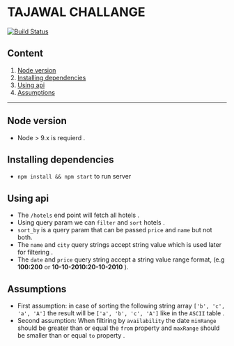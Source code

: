 # TAJAWAL CHALLANGE

[![Build Status](https://travis-ci.org/hellsinglord22/tajawal-challange.svg?branch=dev)](https://travis-ci.org/hellsinglord22/tajawal-challange)

## Content

1.  [Node version](https://github.com/hellsinglord22/tajawal-challange#node-version)
2.  [Installing dependencies](https://github.com/hellsinglord22/tajawal-challange#installing-dependencies)
3.  [Using api](https://github.com/hellsinglord22/tajawal-challange#using-api)
4.  [Assumptions](https://github.com/hellsinglord22/tajawal-challange#assumptions)

---

## Node version

* Node > 9.x is requierd .

## Installing dependencies

* `npm install && npm start` to run server

## Using api

* The `/hotels` end point will fetch all hotels .
* Using query param we can `filter` and `sort` hotels .
* `sort_by` is a query param that can be passed `price` and `name` but not both.
* The `name` and `city` query strings accept string value which is used later for filtering .
* The `date` and `price` query string accept a string value range format, (e.g **100:200** or **10-10-2010:20-10-2010** ).

## Assumptions

* First assumption: in case of sorting the following string array `['b', 'c', 'a', 'A']` the result will be `['a', 'b', 'c', 'A']` like in the `ASCII` table .
* Second assumption: When filtiring by `availability` the date `minRange` should be greater than or equal the `from` property and `maxRange` should be smaller than or equal `to` property .
